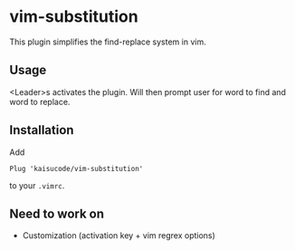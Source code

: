 # vim-substitution

This plugin simplifies the find-replace system in vim. 


## Usage

\<Leader\>s activates the plugin. Will then prompt user for word to find and word to replace. 

## Installation

Add

```vim
Plug 'kaisucode/vim-substitution'
```

to your `.vimrc`.


## Need to work on
* Customization (activation key + vim regrex options)

